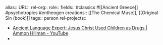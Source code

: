 alias::
URL::
rel-org::
role::
fields:: #classics #[[Ancient Greece]] #psychotropics #entheogen
creations:: [[The Chemical Muse]], [[Original Sin (book)]]
tags:: person
rel-projects::

- [Ancient Language Expert: Jesus Christ Used Children as Drugs | Ammon Hillman - YouTube](https://www.youtube.com/watch?v=2dY-roDpHWI)
-
